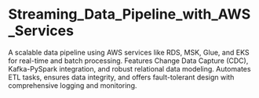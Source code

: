 # Streaming_Data_Pipeline_with_AWS_Services
A scalable data pipeline using AWS services like RDS, MSK, Glue, and EKS for real-time and batch processing. Features Change Data Capture (CDC), Kafka-PySpark integration, and robust relational data modeling. Automates ETL tasks, ensures data integrity, and offers fault-tolerant design with comprehensive logging and monitoring.
